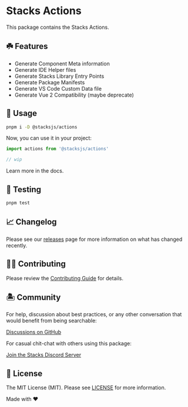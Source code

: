 # Stacks Actions

This package contains the Stacks Actions.

## ☘️ Features

- Generate Component Meta information
- Generate IDE Helper files
- Generate Stacks Library Entry Points
- Generate Package Manifests
- Generate VS Code Custom Data file
- Generate Vue 2 Compatibility (maybe deprecate)

## 🤖 Usage

```bash
pnpm i -D @stacksjs/actions
```

Now, you can use it in your project:

```ts
import actions from '@stacksjs/actions'

// wip
```

Learn more in the docs.

## 🧪 Testing

```bash
pnpm test
```

## 📈 Changelog

Please see our [releases](https://github.com/stacksjs/stacks/releases) page for more information on what has changed recently.

## 💪🏼 Contributing

Please review the [Contributing Guide](https://github.com/stacksjs/contributing) for details.

## 🏝 Community

For help, discussion about best practices, or any other conversation that would benefit from being searchable:

[Discussions on GitHub](https://github.com/stacksjs/stacks/discussions)

For casual chit-chat with others using this package:

[Join the Stacks Discord Server](https://discord.ow3.org)

## 📄 License

The MIT License (MIT). Please see [LICENSE](https://github.com/stacksjs/stacks/tree/main/LICENSE.md) for more information.

Made with ❤️
